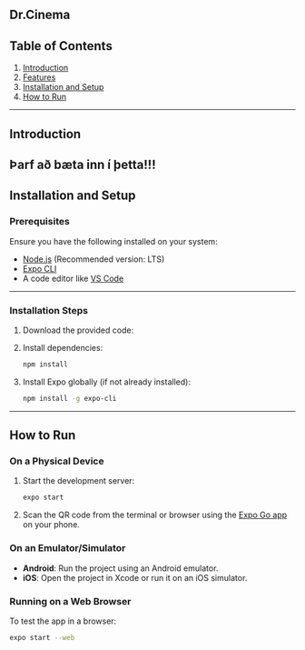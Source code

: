 ## Dr.Cinema

## Table of Contents
1. [Introduction](#introduction)
2. [Features](#features)
3. [Installation and Setup](#installation-and-setup)
4. [How to Run](#how-to-run)

---

## Introduction

Þarf að bæta inn í þetta!!!
---

## Installation and Setup

### Prerequisites
Ensure you have the following installed on your system:
- [Node.js](https://nodejs.org/) (Recommended version: LTS)
- [Expo CLI](https://expo.dev/)
- A code editor like [VS Code](https://code.visualstudio.com/)

---

### Installation Steps
1. Download the provided code:

2. Install dependencies:
   ```bash
   npm install
   ```

3. Install Expo globally (if not already installed):
   ```bash
   npm install -g expo-cli
   ```

---

## How to Run

### On a Physical Device
1. Start the development server:
   ```bash
   expo start
   ```

2. Scan the QR code from the terminal or browser using the [Expo Go app](https://expo.dev/client) on your phone.

### On an Emulator/Simulator
- **Android**: Run the project using an Android emulator.
- **iOS**: Open the project in Xcode or run it on an iOS simulator.

### Running on a Web Browser
To test the app in a browser:
```bash
expo start --web
```